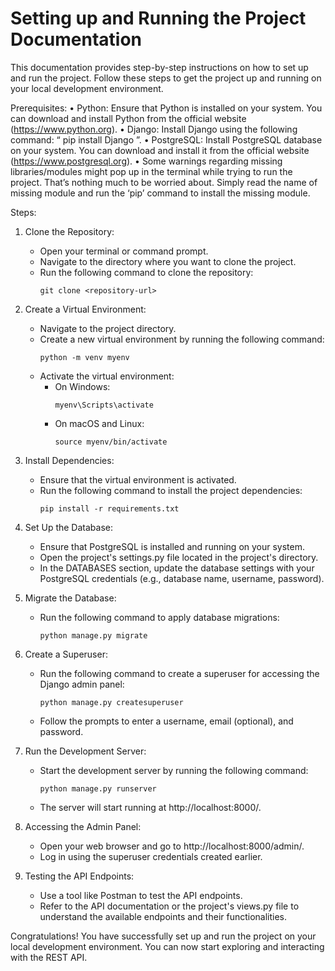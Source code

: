 # Setting up and Running the Project Documentation

This documentation provides step-by-step instructions on how to set up and run the project. Follow these steps to get the project up and running on your local development environment.

Prerequisites:
•	Python: Ensure that Python is installed on your system. You can download and install Python from the official website (https://www.python.org).
•	Django: Install Django using the following command: “ pip install Django ”.
•	PostgreSQL: Install PostgreSQL database on your system. You can download and install it from the official website (https://www.postgresql.org).
•	Some warnings regarding missing libraries/modules might pop up in the terminal while trying to run the project. That’s nothing much to be worried about. Simply read the name of missing module and run the ‘pip’ command to install the missing module.

Steps:
1. Clone the Repository:
   - Open your terminal or command prompt.
   - Navigate to the directory where you want to clone the project.
   - Run the following command to clone the repository:
     ```
     git clone <repository-url>
     ```

2. Create a Virtual Environment:
   - Navigate to the project directory.
   - Create a new virtual environment by running the following command:
     ```
     python -m venv myenv
     ```
   - Activate the virtual environment:
     - On Windows:
       ```
       myenv\Scripts\activate
       ```
     - On macOS and Linux:
       ```
       source myenv/bin/activate
       ```

3. Install Dependencies:
   - Ensure that the virtual environment is activated.
   - Run the following command to install the project dependencies:
     ```
     pip install -r requirements.txt
     ```

4. Set Up the Database:
   - Ensure that PostgreSQL is installed and running on your system.
   - Open the project's settings.py file located in the project's directory.
   - In the DATABASES section, update the database settings with your PostgreSQL credentials (e.g., database name, username, password).

5. Migrate the Database:
   - Run the following command to apply database migrations:
     ```
     python manage.py migrate
     ```

6. Create a Superuser:
   - Run the following command to create a superuser for accessing the Django admin panel:
     ```
     python manage.py createsuperuser
     ```
   - Follow the prompts to enter a username, email (optional), and password.

7. Run the Development Server:
   - Start the development server by running the following command:
     ```
     python manage.py runserver
     ```
   - The server will start running at http://localhost:8000/.

8. Accessing the Admin Panel:
   - Open your web browser and go to http://localhost:8000/admin/.
   - Log in using the superuser credentials created earlier.

9. Testing the API Endpoints:
   - Use a tool like Postman to test the API endpoints.
   - Refer to the API documentation or the project's views.py file to understand the available endpoints and their functionalities.	

Congratulations! You have successfully set up and run the project on your local development environment. You can now start exploring and interacting with the REST API.
